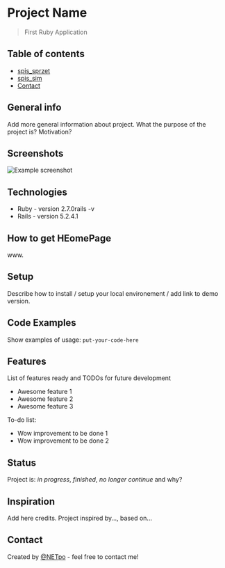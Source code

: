 # Project Name
> First Ruby Application

## Table of contents
* [spis_sprzet](#spis_sprzet)
* [spis_sim](#spis_sim)
* [Contact](#contact)

## General info
Add more general information about project. What the purpose of the project is? Motivation?

## Screenshots
![Example screenshot](./img/screenshot.png)

## Technologies
* Ruby - version 2.7.0rails -v
* Rails - version 5.2.4.1


## How to get HEomePage
www.

## Setup
Describe how to install / setup your local environement / add link to demo version.

## Code Examples
Show examples of usage:
`put-your-code-here`

## Features
List of features ready and TODOs for future development
* Awesome feature 1
* Awesome feature 2
* Awesome feature 3

To-do list:
* Wow improvement to be done 1
* Wow improvement to be done 2

## Status
Project is: _in progress_, _finished_, _no longer continue_ and why?

## Inspiration
Add here credits. Project inspired by..., based on...

## Contact
Created by [@NETpo](https://www.netpo.itl.pl/) - feel free to contact me!
